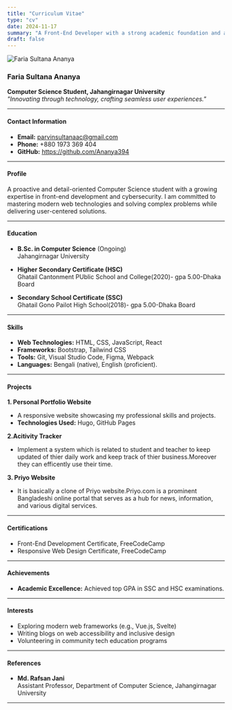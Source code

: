```yaml
---
title: "Curriculum Vitae"
type: "cv"
date: 2024-11-17
summary: "A Front-End Developer with a strong academic foundation and a passion for crafting intuitive web solutions."
draft: false
---
```


 ![Faria Sultana Ananya](./IMG_20200504_203259_610.jpg)
 

### **Faria Sultana Ananya** 
**Computer Science Student, Jahangirnagar University**  
_"Innovating through technology, crafting seamless user experiences."_  

---

#### **Contact Information**  

- **Email:** parvinsultanaac@gmail.com
- **Phone:** +880 1973 369 404  
- **GitHub:**  https://github.com/Ananya394

---

#### **Profile**  

A proactive and detail-oriented Computer Science student with a growing expertise in front-end development and cybersecurity. I am committed to mastering modern web technologies and solving complex problems while delivering user-centered solutions.


---

#### **Education**  

- **B.Sc. in Computer Science** (Ongoing)  
  Jahangirnagar University  

- **Higher Secondary Certificate (HSC)**  
  Ghatail Cantonment PUblic School and College(2020)-
  gpa 5.00-Dhaka Board

- **Secondary School Certificate (SSC)**  
  Ghatail Gono Pailot High School(2018)-
  gpa 5.00-Dhaka Board

---

#### **Skills**  

- **Web Technologies:** HTML, CSS, JavaScript, React  
- **Frameworks:** Bootstrap, Tailwind CSS  
- **Tools:** Git, Visual Studio Code, Figma, Webpack  
- **Languages:** Bengali (native), English (proficient). 

---

#### **Projects**  

**1. Personal Portfolio Website**  
- A responsive website showcasing my professional skills and projects.  
- **Technologies Used:** Hugo, GitHub Pages  

**2.Acitivity Tracker**  
- Implement a system which is related to student and teacher to keep updated of thier daily work and keep track of thier business.Moreover they can efficently use their time.  

**3. Priyo Website**  
- It is basically a clone of Priyo website.Priyo.com is a prominent Bangladeshi online portal that serves as a hub for news, information, and various digital services.

---

#### **Certifications**  

- Front-End Development Certificate, FreeCodeCamp  
- Responsive Web Design Certificate, FreeCodeCamp

---

#### **Achievements**  

- **Academic Excellence:** Achieved top GPA in SSC and HSC examinations.  

---

#### **Interests**  

- Exploring modern web frameworks (e.g., Vue.js, Svelte)  
- Writing blogs on web accessibility and inclusive design  
- Volunteering in community tech education programs  

---

#### **References**  

- **Md. Rafsan Jani**  
  Assistant Professor, Department of Computer Science, Jahangirnagar University  



---

